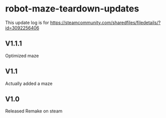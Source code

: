 # robot-maze-teardown-updates

This update log is for https://steamcommunity.com/sharedfiles/filedetails/?id=3092256406

## V1.1.1

Optimized maze

## V1.1

Actually added a maze

## V1.0

Released Remake on steam
